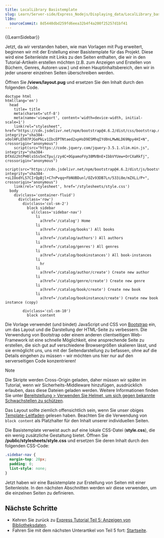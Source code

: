```yaml
---
title: LocalLibrary Basistemplate
slug: Learn/Server-side/Express_Nodejs/Displaying_data/LocalLibrary_base_template
l10n:
  sourceCommit: 8d5440dbd259fd6eea32b4f4a200f25257d1bf41
---
```


{{LearnSidebar}}

Jetzt, da wir verstanden haben, wie man Vorlagen mit Pug erweitert, beginnen wir mit der Erstellung einer Basistemplate für das Projekt. Diese wird eine Seitenleiste mit Links zu den Seiten enthalten, die wir in den Tutorial-Artikeln erstellen möchten (z.B. zum Anzeigen und Erstellen von Büchern, Genres, Autoren usw.) und einen Hauptinhaltsbereich, den wir in jeder unserer einzelnen Seiten überschreiben werden.

Öffnen Sie **/views/layout.pug** und ersetzen Sie den Inhalt durch den folgenden Code.

```pug
doctype html
html(lang='en')
  head
    title= title
    meta(charset='utf-8')
    meta(name='viewport', content='width=device-width, initial-scale=1')
    link(rel="stylesheet", href="https://cdn.jsdelivr.net/npm/bootstrap@4.6.2/dist/css/bootstrap.min.css", integrity="sha384-xOolHFLEh07PJGoPkLv1IbcEPTNtaed2xpHsD9ESMhqIYd0nLMwNLD69Npy4HI+N", crossorigin="anonymous")
    script(src="https://code.jquery.com/jquery-3.5.1.slim.min.js", integrity="sha384-DfXdz2htPH0lsSSs5nCTpuj/zy4C+OGpamoFVy38MVBnE+IbbVYUew+OrCXaRkfj", crossorigin="anonymous")
    script(src="https://cdn.jsdelivr.net/npm/bootstrap@4.6.2/dist/js/bootstrap.min.js", integrity="sha384-+sLIOodYLS7CIrQpBjl+C7nPvqq+FbNUBDunl/OZv93DB7Ln/533i8e/mZXLi/P+", crossorigin="anonymous")
    link(rel='stylesheet', href='/stylesheets/style.css')
  body
    div(class='container-fluid')
      div(class='row')
        div(class='col-sm-2')
          block sidebar
            ul(class='sidebar-nav')
              li
                a(href='/catalog') Home
              li
                a(href='/catalog/books') All books
              li
                a(href='/catalog/authors') All authors
              li
                a(href='/catalog/genres') All genres
              li
                a(href='/catalog/bookinstances') All book-instances
              li
                hr
              li
                a(href='/catalog/author/create') Create new author
              li
                a(href='/catalog/genre/create') Create new genre
              li
                a(href='/catalog/book/create') Create new book
              li
                a(href='/catalog/bookinstance/create') Create new book instance (copy)

        div(class='col-sm-10')
          block content
```

Die Vorlage verwendet (und bindet) JavaScript und CSS von [Bootstrap](https://getbootstrap.com/) ein, um das Layout und die Darstellung der HTML-Seite zu verbessern. Die Verwendung von Bootstrap oder einem anderen clientseitigen Web-Framework ist eine schnelle Möglichkeit, eine ansprechende Seite zu erstellen, die sich gut auf verschiedene Browsergrößen skalieren lässt, und sie ermöglicht uns, uns mit der Seitendarstellung zu befassen, ohne auf die Details eingehen zu müssen – wir möchten uns hier nur auf den serverseitigen Code konzentrieren!

> [!NOTE]
> Die Skripte werden Cross-Origin geladen, daher müssen wir später im Tutorial, wenn wir Sicherheits-Middleware hinzufügen, ausdrücklich erlauben, dass diese Dateien geladen werden.
> Weitere Informationen finden Sie unter [Bereitstellung > Verwenden Sie Helmet, um sich gegen bekannte Schwachstellen zu schützen](/de/docs/Learn/Server-side/Express_Nodejs/deployment#use_helmet_to_protect_against_well_known_vulnerabilities).

Das Layout sollte ziemlich offensichtlich sein, wenn Sie unser obiges [Template-Leitfaden](/de/docs/Learn/Server-side/Express_Nodejs/Displaying_data/Template_primer) gelesen haben. Beachten Sie die Verwendung von `block content` als Platzhalter für den Inhalt unserer individuellen Seiten.

Die Basistemplate verweist auch auf eine lokale CSS-Datei (**style.css**), die ein wenig zusätzliche Gestaltung bietet. Öffnen Sie **/public/stylesheets/style.css** und ersetzen Sie deren Inhalt durch den folgenden CSS-Code:

```css
.sidebar-nav {
  margin-top: 20px;
  padding: 0;
  list-style: none;
}
```

Jetzt haben wir eine Basistemplate zur Erstellung von Seiten mit einer Seitenleiste. In den nächsten Abschnitten werden wir diese verwenden, um die einzelnen Seiten zu definieren.

## Nächste Schritte

- Kehren Sie zurück zu [Express Tutorial Teil 5: Anzeigen von Bibliotheksdaten](/de/docs/Learn/Server-side/Express_Nodejs/Displaying_data).
- Fahren Sie mit dem nächsten Unterartikel von Teil 5 fort: [Startseite](/de/docs/Learn/Server-side/Express_Nodejs/Displaying_data/Home_page).

